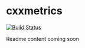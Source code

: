 cxxmetrics
=============

[![Build Status](https://travis-ci.org/kmaragon/cxxmetrics.svg?branch=master)](https://travis-ci.org/kmaragon/cxxmetrics)

Readme content coming soon
